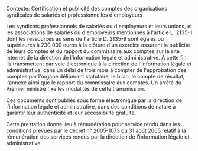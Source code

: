 Contexte: Certification et publicité des comptes des organisations syndicales de salariés et professionnelles d'employeurs

Les syndicats professionnels de salariés ou d'employeurs et leurs unions, et les associations de salariés ou d'employeurs mentionnés à l'article L. 2135-1 dont les ressources au sens de l'article D. 2135-9 sont égales ou supérieures à 230 000 euros à la clôture d'un exercice assurent la publicité de leurs comptes et du rapport du commissaire aux comptes sur le site internet de la direction de l'information légale et administrative. A cette fin, ils transmettent par voie électronique à la direction de l'information légale et administrative, dans un délai de trois mois à compter de l'approbation des comptes par l'organe délibérant statutaire, le bilan, le compte de résultat, l'annexe ainsi que le rapport du commissaire aux comptes. Un arrêté du Premier ministre fixe les modalités de cette transmission.

Ces documents sont publiés sous forme électronique par la direction de l'information légale et administrative, dans des conditions de nature à garantir leur authenticité et leur accessibilité gratuite.

Cette prestation donne lieu à rémunération pour service rendu dans les conditions prévues par le décret n° 2005-1073 du 31 août 2005 relatif à la rémunération des services rendus par la direction de l'information légale et administrative.